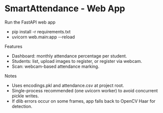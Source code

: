 # SmartAttendance - Web App

Run the FastAPI web app
- pip install -r requirements.txt
- uvicorn web.main:app --reload

Features
- Dashboard: monthly attendance percentage per student.
- Students: list, upload images to register, or register via webcam.
- Scan: webcam-based attendance marking.

Notes
- Uses encodings.pkl and attendance.csv at project root.
- Single-process recommended (one uvicorn worker) to avoid concurrent pickle writes.
- If dlib errors occur on some frames, app falls back to OpenCV Haar for detection.
